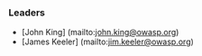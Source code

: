 ### Leaders

* [John King] (mailto:john.king@owasp.org)
* [James Keeler] (mailto:jim.keeler@owasp.org)
